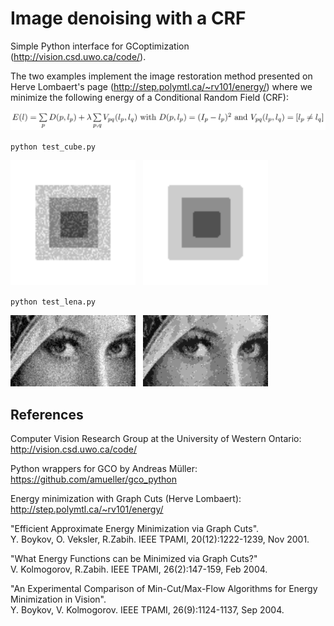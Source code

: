 Image denoising with a CRF
==========================

Simple Python interface for GCoptimization (http://vision.csd.uwo.ca/code/).

The two examples implement the image restoration method presented on Herve
Lombaert's page (http://step.polymtl.ca/~rv101/energy/) where we minimize the
following energy of a Conditional Random Field (CRF): 

![CRF equation](equation/equation.png)


``python test_cube.py``

<img src="img/noisy_cube.png" width="200"> &nbsp; <img src="denoised_cube.png" width="200">


``python test_lena.py``

<img src="noisy_lena.png" width="200"> &nbsp; <img src="denoised_lena.png" width="200">



References
----------

Computer Vision Research Group at the University of Western Ontario:           
http://vision.csd.uwo.ca/code/

Python wrappers for GCO by Andreas Müller:        
https://github.com/amueller/gco_python

Energy minimization with Graph Cuts (Herve Lombaert):            
http://step.polymtl.ca/~rv101/energy/

"Efficient Approximate Energy Minimization via Graph Cuts".    
Y. Boykov, O. Veksler, R.Zabih. IEEE TPAMI, 20(12):1222-1239, Nov 2001.

"What Energy Functions can be Minimized via Graph Cuts?"    
V. Kolmogorov, R.Zabih. IEEE TPAMI, 26(2):147-159, Feb 2004. 

"An Experimental Comparison of Min-Cut/Max-Flow Algorithms for 
Energy Minimization in Vision".       
Y. Boykov, V. Kolmogorov. IEEE TPAMI, 26(9):1124-1137, Sep 2004.
